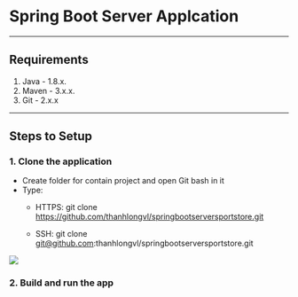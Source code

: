 # Spring Boot Server Applcation

----
## Requirements
1. Java - 1.8.x.
2. Maven - 3.x.x.
3. Git - 2.x.x

----
## Steps to Setup
### 1. Clone the application
* Create folder for contain project and open Git bash in it
* Type: 
  * HTTPS: git clone https://github.com/thanhlongvl/springbootserversportstore.git

  * SSH: git clone git@github.com:thanhlongvl/springbootserversportstore.git

<img src="https://assets.adidas.com/images/h_600,f_auto,q_auto:sensitive,fl_lossy/69721f2e7c934d909168a80e00818569_9366/Stan_Smith_Shoes_White_M20324_01_standard.jpg">


### 2. Build and run the app
